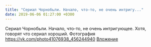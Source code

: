 ```yaml
---
title: "Сериал Чорнобьли. Начало, что-то, не очень интригу..."
date: 2019-06-06 01:27:00 +0300
---
```


Сериал Чорнобьли. Начало, что-то, не очень интригующее. Хотя, говорят что сериал хороший.
Фотография
<a class="vk-attach" href="https://vk.com/photo41076938_456244940">https://vk.com/photo41076938_456244940</a>
<a class="vk-attach" href="https://vk.com/photo41076938_456244940">Вложение</a>
